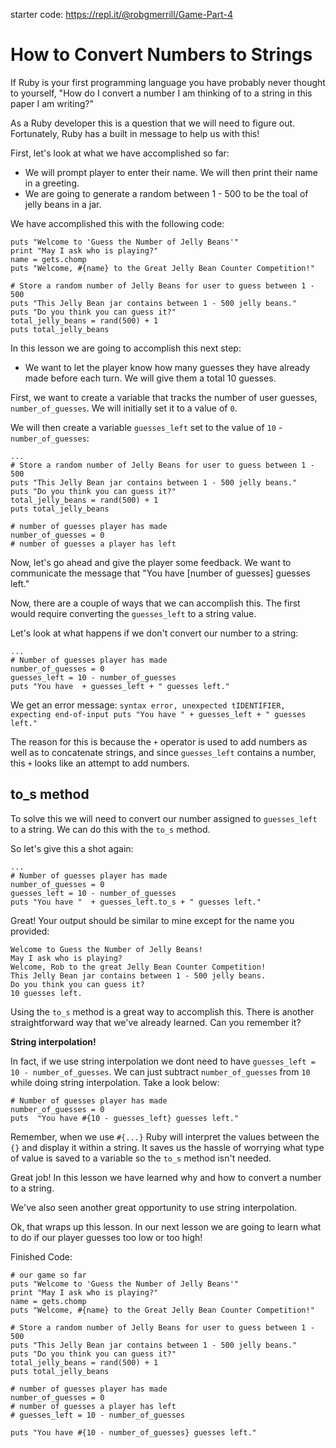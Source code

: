 starter code: https://repl.it/@robgmerrill/Game-Part-4

# How to Convert Numbers to Strings

If Ruby is your first programming language you have probably never thought to yourself, "How do I convert a number I am thinking of to a string in this paper I am writing?"

As a Ruby developer this is a question that we will need to figure out. Fortunately, Ruby has a built in message to help us with this!

First, let's look at what we have accomplished so far:

* We will prompt player to enter their name. We will then print their name in a greeting.
* We are going to generate a random between 1 - 500 to be the toal of jelly beans in a jar.

We have accomplished this with the following code: 

```
puts "Welcome to 'Guess the Number of Jelly Beans'"
print "May I ask who is playing?"
name = gets.chomp
puts "Welcome, #{name} to the Great Jelly Bean Counter Competition!"

# Store a random number of Jelly Beans for user to guess between 1 - 500
puts "This Jelly Bean jar contains between 1 - 500 jelly beans."
puts "Do you think you can guess it?"
total_jelly_beans = rand(500) + 1
puts total_jelly_beans
```

In this lesson we are going to accomplish this next step:

* We want to let the player know how many guesses they have already made before each turn. We will give them a total 10 guesses.

First, we want to create a variable that tracks the number of user guesses, `number_of_guesses`. We will initially set it to a value of `0`.

We will then create a variable `guesses_left` set to the value of `10` - `number_of_guesses`:
```
...
# Store a random number of Jelly Beans for user to guess between 1 - 500
puts "This Jelly Bean jar contains between 1 - 500 jelly beans."
puts "Do you think you can guess it?"
total_jelly_beans = rand(500) + 1
puts total_jelly_beans

# number of guesses player has made
number_of_guesses = 0
# number of guesses a player has left
```

Now, let's go ahead and give the player some feedback. We want to communicate the message that "You have [number of guesses] guesses left."

Now, there are a couple of ways that we can accomplish this. The first would require converting the `guesses_left` to a string value. 

Let's look at what happens if we don't convert our number to a string:

```
...
# Number of guesses player has made
number_of_guesses = 0
guesses_left = 10 - number_of_guesses
puts "You have  + guesses_left + " guesses left."
```

We get an error message: 
`syntax error, unexpected tIDENTIFIER, expecting end-of-input
puts "You have " + guesses_left + " guesses left."`

The reason for this is because the `+` operator is used to add numbers as well as to concatenate strings, and since `guesses_left` contains a number, this `+` looks like an attempt to add numbers.

## to_s method
To solve this we will need to convert our number assigned to `guesses_left` to a string. We can do this with the `to_s` method.

So let's give this a shot again: 
```
...
# Number of guesses player has made
number_of_guesses = 0
guesses_left = 10 - number_of_guesses
puts "You have "  + guesses_left.to_s + " guesses left."
```

Great! Your output should be similar to mine except for the name you provided:
```
Welcome to Guess the Number of Jelly Beans!
May I ask who is playing?
Welcome, Rob to the great Jelly Bean Counter Competition!
This Jelly Bean jar contains between 1 - 500 jelly beans.
Do you think you can guess it?
10 guesses left.
```

Using the `to_s` method is a great way to accomplish this. There is another straightforward way that we've already learned. Can you remember it?

<b>String interpolation!</b>

In fact, if we use string interpolation we dont need to have `guesses_left = 10 - number_of_guesses`. We can just subtract `number_of_guesses` from `10` while doing string interpolation. Take a look below: 

```
# Number of guesses player has made
number_of_guesses = 0
puts  "You have #{10 - guesses_left} guesses left."
```

Remember, when we use `#{...}` Ruby will interpret the values between the `{}` and display it within a string. It saves us the hassle of worrying what type of value is saved to a variable so the `to_s` method isn't needed. 

Great job! In this lesson we have learned why and how to convert a number to a string. 

We've also seen another great opportunity to use string interpolation.

Ok, that wraps up this lesson. In our next lesson we are going to learn what to do if our player guesses too low or too high!


Finished Code:
```
# our game so far
puts "Welcome to 'Guess the Number of Jelly Beans'"
print "May I ask who is playing?"
name = gets.chomp
puts "Welcome, #{name} to the Great Jelly Bean Counter Competition!"

# Store a random number of Jelly Beans for user to guess between 1 - 500
puts "This Jelly Bean jar contains between 1 - 500 jelly beans."
puts "Do you think you can guess it?"
total_jelly_beans = rand(500) + 1
puts total_jelly_beans

# number of guesses player has made
number_of_guesses = 0
# number of guesses a player has left
# guesses_left = 10 - number_of_guesses

puts "You have #{10 - number_of_guesses} guesses left."
```